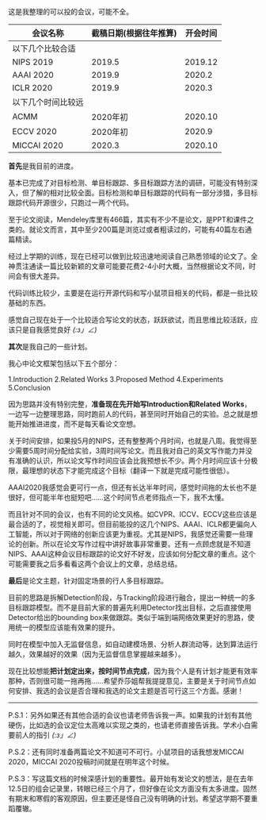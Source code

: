 这是我整理的可以投的会议，可能不全。

| 会议名称           | 截稿日期(根据往年推算) | 开会时间 |
| ------------------ | ---------------------- | -------- |
| 以下几个比较合适   |                        |          |
| NIPS 2019          | 2019.5                 | 2019.12  |
| AAAI 2020          | 2019.9                 | 2020.2   |
| ICLR 2020          | 2019.9                 | 2020.3   |
| 以下几个时间比较远 |                        |          |
| ACMM               | 2020年初               | 2020.10  |
| ECCV 2020          | 2020年初               | 2020.9   |
| MICCAI 2020        | 2020.3                 | 2020.10  |

**首先**是我目前的进度。

基本已完成了对目标检测、单目标跟踪、多目标跟踪方法的调研，可能没有特别深入，但了解的相对比较全面。目标检测和单目标跟踪的代码有一部分涉猎，多目标跟踪代码开源很少，只跑过一两个代码。

至于论文阅读，Mendeley库里有466篇，其实有不少不是论文，是PPT和课件之类的。就论文而言，其中至少200篇是浏览过或者粗读过的，可能有40篇左右通篇精读。

经过上学期的训练，现在已经可以做到比较迅速地阅读自己熟悉领域的论文了。全神贯注通读一篇比较新颖的文章可能要花费2-4小时大概，当然根据论文不同，时间会有很大差异。

代码训练比较少，主要是在运行开源代码和写小鼠项目相关的代码，都是一些比较基础的东西。

感觉自己现在处于一个比较适合写论文的状态，跃跃欲试，而且思维比较活跃，应该只是自我感觉良好 _(:з」∠)_

**其次**是我自己的一些计划。

我心中论文框架包括以下五个部分：

1.Introduction 2.Related Works 3.Proposed Method 4.Experiments 5.Conclusion

因为思路并没有特别完整，**准备现在先开始写Introduction和Related Works**，一边写一边整理思路，同时跑前人的代码，甚至同时开始自己的实验。总之就是想能开始推进进度，而不是每天看论文空想。

关于时间安排，如果投5月的NIPS，还有整整两个月时间，也就是八周。我觉得至少需要5周时间分配给实验，3周时间写论文。而且我对自己的英文写作能力并没有准确的认识，所以论文写作时间应该会比我预想长不少。两个月时间应该十分极限，最理想的状态下才能完成这个目标（翻译一下就是完成可能性很低）。

AAAI2020我感觉会更可行一点，但还有长达半年时间，感觉时间拖的太长也不是很好，但可能半年也挺短吧……这个时间节点老师指点一下，我不太懂。

而且针对不同的会议，也有不同的论文风格。如CVPR、ICCV、ECCV这些应该是最合适的了，视觉相关即可。但目前能投的这几个NIPS、AAAI、ICLR都更偏向人工智能，所以对于网络的创新应该更为重视。尤其是NIPS，我感觉还需要一些理论的创新。所以在论文写作过程中讲好故事非常重要。还有一点顾虑就是不知道NIPS、AAAI这种会议目标跟踪的论文好不好发，应该如何分配文章的重点。这个可能需要我之后多看看这两个会议上的文章，总结总结。

**最后**是论文主题，针对固定场景的行人多目标跟踪。

目前的思路是拆解Detection阶段，与Tracking阶段进行融合，提出一种统一的多目标跟踪模型。而不是目前大家的普遍先利用Detector找出目标，之后直接使用Detector给出的bounding box来做跟踪。类似于端到端网络效果更好的思路，使用统一的模型应该能有效果的提升。

同时在模型中加入无监督信息，如自动建模场景、分析人群流动等，达到算法运行越久，效果越好的效果（因为无监督信息掌握越来越多）。

现在比较想能**把计划定出来，按时间节点完成**，因为我个人是有计划才能更有效率那种，否则很可能一拖再拖……希望乔莎姐帮我提提意见，主要是关于时间节点如何安排、我选的会议是否合理和我选的论文主题是否可行这三个方面。感谢！



------

P.S.1：另外如果还有其他合适的会议也请老师告诉我一声。如果我的计划有其他硬伤，比如选的会议定位太高难以实现之类的，也请老师直接告诉我。学术小白需要前人的指引 _(:з」∠)_

P.S.2：还有同时准备两篇论文不知道可不可行。小鼠项目的话我想发MICCAI 2020，MICCAI 2020投稿时间就是在明年这个时候。

P.S.3：写这篇文档的时候深感计划的重要性。最开始有发论文的想法，是在去年12.5日的组会记录里，转眼已经三个月了，但好像在论文方面没有太多进度。固然有期末和寒假的客观原因，但主要还是怪自己没有明确的计划。希望这学期不要重蹈覆辙。

